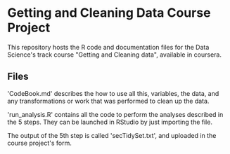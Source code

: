 # Getting and Cleaning Data Course Project

This repository hosts the R code and documentation files for the Data Science's track course "Getting and Cleaning data", available in coursera.

## Files

'CodeBook.md' describes the how to use all this, variables, the data, and any transformations or work that was performed to clean up the data.

'run_analysis.R' contains all the code to perform the analyses described in the 5 steps. They can be launched in RStudio by just importing the file.

The output of the 5th step is called 'secTidySet.txt', and uploaded in the course project's form.
